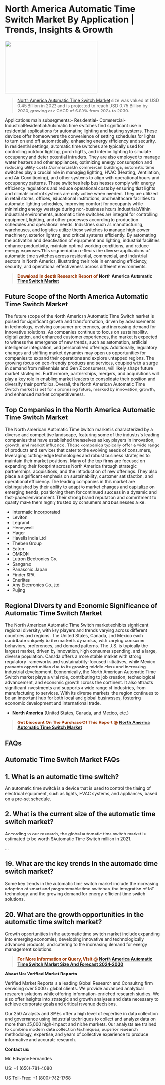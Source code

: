 <p><h1>North America Automatic Time Switch Market By Application | Trends, Insights & Growth</h1><p><img class="aligncenter size-medium wp-image-105565" src="https://ffe5etoiles.com/wp-content/uploads/2025/01/MST7-300x171.png" alt="" width="300" height="171" /></p><blockquote><p><a href="https://www.verifiedmarketreports.com/download-sample/?rid=566091&utm_source=Github-NA&utm_medium=362" target="_blank">North America Automatic Time Switch Market</a> size was valued at USD 0.45 Billion in 2022 and is projected to reach USD 0.75 Billion by 2030, growing at a CAGR of 6.80% from 2024 to 2030.</p></blockquote>Applications main subsegments:- Residential- Commercial- IndustrialResidential:Automatic time switches find significant use in residential applications for automating lighting and heating systems. These devices offer homeowners the convenience of setting schedules for lights to turn on and off automatically, enhancing energy efficiency and security. In residential settings, automatic time switches are typically used for controlling outdoor lighting, porch lights, and interior lighting to simulate occupancy and deter potential intruders. They are also employed to manage water heaters and other appliances, optimizing energy consumption and reducing utility costs.Commercial:In commercial buildings, automatic time switches play a crucial role in managing lighting, HVAC (Heating, Ventilation, and Air Conditioning), and other systems to align with operational hours and occupancy patterns. These switches help businesses comply with energy efficiency regulations and reduce operational costs by ensuring that lights and climate control systems are only active when needed. They are utilized in retail stores, offices, educational institutions, and healthcare facilities to automate lighting schedules, improving comfort for occupants while minimizing energy wastage during non-business hours.Industrial:Within industrial environments, automatic time switches are integral for controlling equipment, lighting, and other processes according to production schedules and operational needs. Industries such as manufacturing, warehouses, and logistics utilize these switches to manage high-power machinery, exterior lighting, and critical systems efficiently. By automating the activation and deactivation of equipment and lighting, industrial facilities enhance productivity, maintain optimal working conditions, and reduce energy expenses.This segmentation reflects the diverse applications of automatic time switches across residential, commercial, and industrial sectors in North America, illustrating their role in enhancing efficiency, security, and operational effectiveness across different environments.</p><blockquote><p><span style="color: #993300;"><strong>Download In depth Research Report of <a href="https://www.verifiedmarketreports.com/download-sample/?rid=566091&utm_source=Github-NA&utm_medium=362">North America Automatic Time Switch Market</a></strong></span></p></blockquote><h2>Future Scope of the North America Automatic Time Switch Market</h2><p>The future scope of the North American Automatic Time Switch market is poised for significant growth and transformation, driven by advancements in technology, evolving consumer preferences, and increasing demand for innovative solutions. As companies continue to focus on sustainability, digitalization, and enhanced customer experiences, the market is expected to witness the emergence of new trends, such as automation, artificial intelligence integration, and personalized offerings. Additionally, regulatory changes and shifting market dynamics may open up opportunities for companies to expand their operations and explore untapped regions. The growing focus on eco-friendly products and services, coupled with a surge in demand from millennials and Gen Z consumers, will likely shape future market strategies. Furthermore, partnerships, mergers, and acquisitions will play a key role in enabling market leaders to consolidate their position and diversify their portfolios. Overall, the North American Automatic Time Switch market is set for a promising future, marked by innovation, growth, and enhanced market competitiveness.</p><h2>Top Companies in the North America Automatic Time Switch Market</h2><p>The North American Automatic Time Switch market is characterized by a diverse and competitive landscape, featuring some of the industry's leading companies that have established themselves as key players in innovation, growth, and market influence. These companies typically offer a wide range of products and services that cater to the evolving needs of consumers, leveraging cutting-edge technologies and robust business strategies to maintain their market positions. Many of the top firms are focused on expanding their footprint across North America through strategic partnerships, acquisitions, and the introduction of new offerings. They also place a significant emphasis on sustainability, customer satisfaction, and operational efficiency. The leading companies in this market are distinguished by their ability to adapt to market changes and capitalize on emerging trends, positioning them for continued success in a dynamic and fast-paced environment. Their strong brand reputation and commitment to quality make them highly trusted by consumers and businesses alike.</p><p><ul><li>Intermatic Incorporated </li><li> Leviton </li><li> Legrand </li><li> Honeywell </li><li> Hager </li><li> Havells India Ltd </li><li> Theben Group </li><li> Eaton </li><li> OMRON </li><li> Lutron Electronics Co. </li><li> Sangamo </li><li> Panasonic Japan </li><li> Finder SPA </li><li> Enerlites </li><li> Any Electronics Co.,Ltd </li><li> Pujing</li></ul></p><h2>Regional Diversity and Economic Significance of Automatic Time Switch Market</h2><p>The North American Automatic Time Switch market exhibits significant regional diversity, with key players and trends varying across different countries and regions. The United States, Canada, and Mexico each contribute uniquely to the market’s dynamics, with varying consumer behaviors, preferences, and demand patterns. The U.S. is typically the largest market, driven by innovation, high consumer spending, and a large, diverse population. Canada offers a more stable market with strong regulatory frameworks and sustainability-focused initiatives, while Mexico presents opportunities due to its growing middle class and increasing industrial development. Economically, the North American Automatic Time Switch market plays a vital role, contributing to job creation, technological advancement, and economic growth across the continent. It also attracts significant investments and supports a wide range of industries, from manufacturing to services. With its diverse markets, the region continues to be an important hub for both local and global businesses, fostering economic development and international trade.</p><ul> <li><strong>North America</strong> (United States, Canada, and Mexico, etc.)</li></ul><blockquote><p><span style="color: #993300;"><strong>Get Discount On The Purchase Of This Report @ <a href="https://www.verifiedmarketreports.com/ask-for-discount/?rid=566091&utm_source=Github-NA&utm_medium=362">North America Automatic Time Switch Market</a></strong></span></p></blockquote><h2>FAQs</h2><p><h2>Automatic Time Switch Market FAQs</h1><h2>1. What is an automatic time switch?</div><div></h2><p>An automatic time switch is a device that is used to control the timing of electrical equipment, such as lights, HVAC systems, and appliances, based on a pre-set schedule.</p><h2>2. What is the current size of the automatic time switch market?</div><div></h2><p>According to our research, the global automatic time switch market is estimated to be worth $Automatic Time Switch million in 2021.</p>...<h2>19. What are the key trends in the automatic time switch market?</div><div></h2><p>Some key trends in the automatic time switch market include the increasing adoption of smart and programmable time switches, the integration of IoT technology, and the growing demand for energy-efficient time switch solutions.</p><h2>20. What are the growth opportunities in the automatic time switch market?</div><div></h2><p>Growth opportunities in the automatic time switch market include expanding into emerging economies, developing innovative and technologically advanced products, and catering to the increasing demand for energy management solutions.</p></body></html></p><blockquote><p><span style="color: #993300;"><strong>For More Information or Query, Visit @ <a href="https://www.verifiedmarketreports.com/product/automatic-time-switch-market-size-and-forecast/">North America Automatic Time Switch Market Size And Forecast 2024-2030</a></strong></span></p></blockquote><p><strong>About Us: Verified Market Reports</strong></p><p>Verified Market Reports is a leading Global Research and Consulting firm servicing over 5000+ global clients. We provide advanced analytical research solutions while offering information-enriched research studies. We also offer insights into strategic and growth analyses and data necessary to achieve corporate goals and critical revenue decisions.</p><p>Our 250 Analysts and SMEs offer a high level of expertise in data collection and governance using industrial techniques to collect and analyze data on more than 25,000 high-impact and niche markets. Our analysts are trained to combine modern data collection techniques, superior research methodology, expertise, and years of collective experience to produce informative and accurate research.</p><p><strong>Contact us:</strong></p><p>Mr. Edwyne Fernandes</p><p>US: +1 (650)-781-4080</p><p>US Toll-Free: +1 (800)-782-1768</p>
